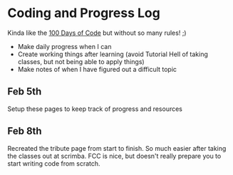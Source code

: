 # Coding and Progress Log
Kinda like the [100 Days of Code](https://github.com/kallaway/100-days-of-code) but without so many rules!  ;)

* Make daily progress when I can
* Create working things after learning (avoid Tutorial Hell of taking classes, but not being able to apply things)
* Make notes of when I have figured out a difficult topic

## Feb 5th
Setup these pages to keep track of progress and resources

## Feb 8th
Recreated the tribute page from start to finish. So much easier after taking the classes out at scrimba.  FCC is nice, but doesn't really prepare you to start writing code from scratch.  
